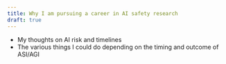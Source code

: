 ```yaml
---
title: Why I am pursuing a career in AI safety research
draft: true
---
```

- My thoughts on AI risk and timelines
- The various things I could do depending on the timing and outcome of ASI/AGI